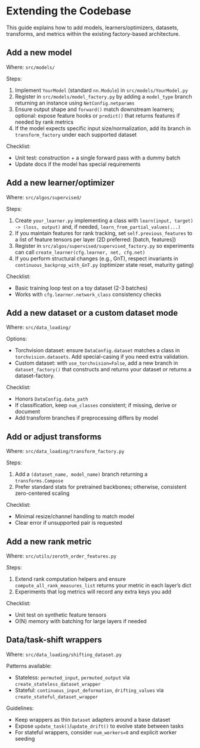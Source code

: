 # Extending the Codebase

This guide explains how to add models, learners/optimizers, datasets, transforms, and metrics within the existing factory-based architecture.

## Add a new model
Where: `src/models/`

Steps:
1. Implement `YourModel` (standard `nn.Module`) in `src/models/YourModel.py`
2. Register in `src/models/model_factory.py` by adding a `model_type` branch returning an instance using `NetConfig.netparams`
3. Ensure output shape and `forward()` match downstream learners; optional: expose feature hooks or `predict()` that returns features if needed by rank metrics
4. If the model expects specific input size/normalization, add its branch in `transform_factory` under each supported dataset

Checklist:
- Unit test: construction + a single forward pass with a dummy batch
- Update docs if the model has special requirements

## Add a new learner/optimizer
Where: `src/algos/supervised/`

Steps:
1. Create `your_learner.py` implementing a class with `learn(input, target) -> (loss, output)` and, if needed, `learn_from_partial_values(...)`
2. If you maintain features for rank tracking, set `self.previous_features` to a list of feature tensors per layer (2D preferred: [batch, features])
3. Register in `src/algos/supervised/supervised_factory.py` so experiments can call `create_learner(cfg.learner, net, cfg.net)`
4. If you perform structural changes (e.g., GnT), respect invariants in `continuous_backprop_with_GnT.py` (optimizer state reset, maturity gating)

Checklist:
- Basic training loop test on a toy dataset (2-3 batches)
- Works with `cfg.learner.network_class` consistency checks

## Add a new dataset or a custom dataset mode
Where: `src/data_loading/`

Options:
- Torchvision dataset: ensure `DataConfig.dataset` matches a class in `torchvision.datasets`. Add special-casing if you need extra validation.
- Custom dataset: with `use_torchvision=False`, add a new branch in `dataset_factory()` that constructs and returns your dataset or returns a dataset-factory.

Checklist:
- Honors `DataConfig.data_path`
- If classification, keep `num_classes` consistent; if missing, derive or document
- Add transform branches if preprocessing differs by model

## Add or adjust transforms
Where: `src/data_loading/transform_factory.py`

Steps:
1. Add a `(dataset_name, model_name)` branch returning a `transforms.Compose`
2. Prefer standard stats for pretrained backbones; otherwise, consistent zero-centered scaling

Checklist:
- Minimal resize/channel handling to match model
- Clear error if unsupported pair is requested

## Add a new rank metric
Where: `src/utils/zeroth_order_features.py`

Steps:
1. Extend rank computation helpers and ensure `compute_all_rank_measures_list` returns your metric in each layer’s dict
2. Experiments that log metrics will record any extra keys you add

Checklist:
- Unit test on synthetic feature tensors
- O(N) memory with batching for large layers if needed

## Data/task-shift wrappers
Where: `src/data_loading/shifting_dataset.py`

Patterns available:
- Stateless: `permuted_input`, `permuted_output` via `create_stateless_dataset_wrapper`
- Stateful: `continuous_input_deformation`, `drifting_values` via `create_stateful_dataset_wrapper`

Guidelines:
- Keep wrappers as thin `Dataset` adapters around a base dataset
- Expose `update_task()`/`update_drift()` to evolve state between tasks
- For stateful wrappers, consider `num_workers=0` and explicit worker seeding
